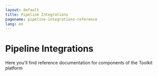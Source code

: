 ```yaml
---
layout: default
title: Pipeline Integrations
pagename: pipeline-integrations-reference
lang: en
---
```


# Pipeline Integrations

Here you'll find reference documentation for components of the Toolkit platform
